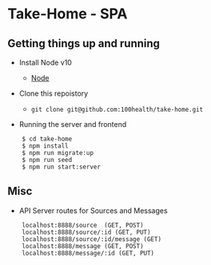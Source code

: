 # Take-Home - SPA

## Getting things up and running
- Install Node v10
    - [Node](https://nodejs.org/en/download/) 
- Clone this repoistory
  - ```git clone git@github.com:100health/take-home.git```

- Running the server and frontend

```
    $ cd take-home
    $ npm install
    $ npm run migrate:up
    $ npm run seed
    $ npm run start:server
```

## Misc 

- API Server routes for Sources and Messages

```
    localhost:8888/source  (GET, POST)
    localhost:8888/source/:id (GET, PUT)
    localhost:8888/source/:id/message (GET)
    localhost:8888/message (GET, POST)
    localhost:8888/message/:id (GET, PUT)
```
